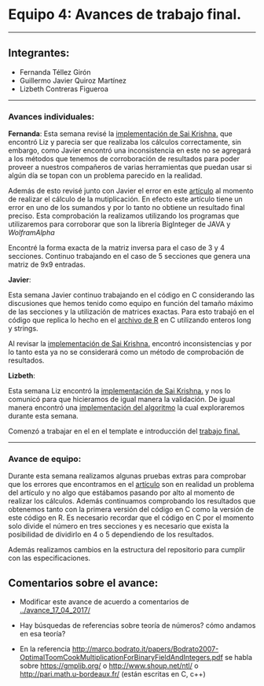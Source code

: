 # Equipo 4: Avances de trabajo final.

---

## Integrantes:
* Fernanda Téllez Girón
* Guillermo Javier Quiroz Martínez
* Lizbeth Contreras Figueroa

---

### Avances individuales:

**Fernanda**:
Esta semana revisé la [implementación de Sai Krishna.](http://cs.indstate.edu/~syedugani/number.html) que encontró Liz y parecia ser que realizaba los cálculos correctamente, sin embargo, como Javier encontró una inconsistencia en este no se agregará a los métodos que tenemos de corroboración de resultados para poder proveer a nuestros compañeros de varias herramientas que puedan usar si algún día se topan con un problema parecido en la realidad. 

Además de esto revisé junto con Javier el error en este [artículo](https://www.dropbox.com/s/bwziz0hnv78pgp6/ToomCook.pdf?dl=0) al momento de realizar el cálculo de la mutiplicación. En efecto este artículo tiene un error en uno de los sumandos y por lo tanto no obtiene un resultado final preciso. Esta comprobación la realizamos utilizando los programas que utilizaremos para corroborar que son la librería BigInteger de JAVA y *WolframAlpha*

Encontré la forma exacta de la matriz inversa para el caso de 3 y 4 secciones. Continuo trabajando en el caso de 5 secciones que genera una matriz de 9x9 entradas.

**Javier**:

Esta semana Javier continuo trabajando en el código en C considerando las discusiones que hemos tenido como equipo en función del tamaño máximo de las secciones y la utilización de matrices exactas. Para esto trabajó en el código que replica lo hecho en el [archivo de R](https://github.com/ITAM-DS/analisis-numerico-computo-cientifico/blob/master/MNO/proyecto_final/MNO_2017/proyectos/equipos/equipo_4/avance_24_04_2017/Codigos/validacion/validacion.R) en C utilizando enteros long y strings. 

Al revisar la [implementación de Sai Krishna.](http://cs.indstate.edu/~syedugani/number.html) encontró inconsistencias y por lo tanto esta ya no se considerará como un método de comprobación de resultados. 

**Lizbeth**:

Esta semana Liz encontró la [implementación de Sai Krishna.](http://cs.indstate.edu/~syedugani/number.html) y nos lo comunicó para que hicieramos de igual manera la validación. De igual manera encontró una [implementación del algoritmo](https://github.com/rvelthuis/BigNumbers) la cual exploraremos durante esta semana. 

Comenzó a trabajar en el en el template e introducción del [trabajo final.](https://www.dropbox.com/s/ghjjntmzbwdct4a/equipo_4_trabajo_final.pdf?dl=0)

---

### Avance de equipo:

Durante esta semana realizamos algunas pruebas extras para comprobar que los errores que encontramos en el [artículo](https://www.dropbox.com/s/bwziz0hnv78pgp6/ToomCook.pdf?dl=0) son en realidad un problema del artículo y no algo que estábamos pasando por alto al momento de realizar los cálculos. Además continuamos comprobando los resultados que obtenemos tanto con la primera versión del código en C como la versión de este código en R. Es necesario recordar que el código en C por el momento solo divide el número en tres secciones y es necesario que exista la posibilidad de dividirlo en 4 o 5 dependiendo de los resultados. 

Además realizamos cambios en la estructura del repositorio para cumplir con las especificaciones.

## Comentarios sobre el avance:

* Modificar este avance de acuerdo a comentarios de [../avance_17_04_2017/](../avance_17_04_2017/)

* Hay búsquedas de referencias sobre teoría de números? cómo andamos en esa teoría? 

* En la referencia http://marco.bodrato.it/papers/Bodrato2007-OptimalToomCookMultiplicationForBinaryFieldAndIntegers.pdf se habla sobre https://gmplib.org/ o http://www.shoup.net/ntl/ o http://pari.math.u-bordeaux.fr/ (están escritas en C, c++)


